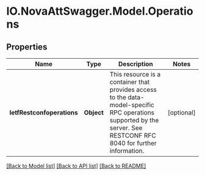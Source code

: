 # IO.NovaAttSwagger.Model.Operations
## Properties

Name | Type | Description | Notes
------------ | ------------- | ------------- | -------------
**IetfRestconfoperations** | **Object** | This resource is a container that provides access to the data-model-specific RPC operations supported by the server. See RESTCONF RFC 8040 for further information. | [optional] 

[[Back to Model list]](../README.md#documentation-for-models) [[Back to API list]](../README.md#documentation-for-api-endpoints) [[Back to README]](../README.md)


